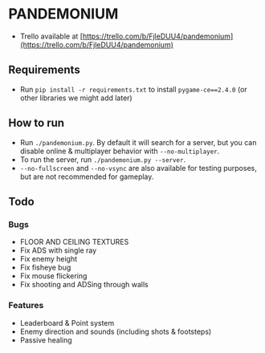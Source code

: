 # PANDEMONIUM

* Trello available at [https://trello.com/b/FjleDUU4/pandemonium](https://trello.com/b/FjleDUU4/pandemonium)

## Requirements
* Run `pip install -r requirements.txt` to install `pygame-ce==2.4.0` (or other libraries we might add later)

## How to run
* Run `./pandemonium.py`. By default it will search for a server, but you can disable online & multiplayer behavior with `--no-multiplayer`.
* To run the server, run `./pandemonium.py --server`.
* `--no-fullscreen` and `--no-vsync` are also available for testing purposes, but are not recommended for gameplay.

## Todo
### Bugs
* FLOOR AND CEILING TEXTURES
* Fix ADS with single ray
* Fix enemy height
* Fix fisheye bug
* Fix mouse flickering
* Fix shooting and ADSing through walls

### Features
* Leaderboard & Point system
* Enemy direction and sounds (including shots & footsteps)
* Passive healing
